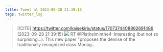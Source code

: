 ```yaml
---
title: Tweet at 2023-09-28 21:39:15
tags: twitter_log
---
```


> [!CITE] https://twitter.com/kaisekiriu/status/1707374408862691489 (2023-09-28 21:39:15)
> ![](https://twitter.com/kaisekiriu/status/1707374408862691489)
> RT @Plathelminthe4: Interesting (but not so surprising...). This new paper "proposes the demise of the traditionally recognized class Monog…
